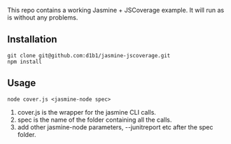 This repo contains a working Jasmine + JSCoverage example. It will run as is without any problems. 

## Installation

    git clone git@github.com:d1b1/jasmine-jscoverage.git
    npm install

## Usage

    node cover.js <jasmine-node spec>

1. cover.js is the wrapper for the jasmine CLI calls.
2. spec is the name of the folder containing all the calls.
2. add other jasmine-node parameters, --junitreport etc after the spec folder.